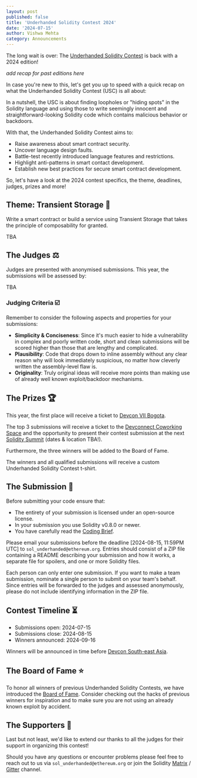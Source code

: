 ```yaml
---
layout: post
published: false
title: 'Underhanded Solidity Contest 2024'
date: '2024-07-15'
author: Vishwa Mehta
category: Announcements
---
```


The long wait is over: The [Underhanded Solidity Contest](https://underhanded.soliditylang.org/) is back with a 2024 edition!

*add recap for past editions here*

In case you're new to this, let's get you up to speed with a quick recap on what the Underhanded Solidity Contest (USC) is all about:

In a nutshell, the USC is about finding loopholes or "hiding spots" in the Solidity language and using those to write seemingly innocent and straightforward-looking Solidity code which contains malicious behavior or backdoors.

With that, the Underhanded Solidity Contest aims to:

- Raise awareness about smart contract security.
- Uncover language design faults.
- Battle-test recently introduced language features and restrictions.
- Highlight anti-patterns in smart contact development.
- Establish new best practices for secure smart contract development.

So, let's have a look at the 2024 contest specifics, the theme, deadlines, judges, prizes and more!

## Theme: Transient Storage 💾

Write a smart contract or build a service using Transient Storage that takes the principle of composability for granted.

TBA

## The Judges ⚖️

Judges are presented with anonymised submissions. This year, the submissions will be assessed by:

TBA

### Judging Criteria ☑️

Remember to consider the following aspects and properties for your submissions:

- **Simplicity & Conciseness**: Since it's much easier to hide a vulnerability in complex and poorly written code, short and clean submissions will be scored higher than those that are lengthy and complicated.
- **Plausibility**: Code that drops down to inline assembly without any clear reason why will look immediately suspicious, no matter how cleverly written the assembly-level flaw is.
- **Originality**: Truly original ideas will receive more points than making use of already well known exploit/backdoor mechanisms.

## The Prizes 🏆

This year, the first place will receive a ticket to [Devcon VII Bogota](https://devcon.org/).

The top 3 submissions will receive a ticket to the [Devconnect Coworking Space](https://devconnect.org/) and the opportunity to present their contest submission at the next [Solidity Summit](https://summit.soliditylang.org/) (dates & location TBA!).

Furthermore, the three winners will be added to the Board of Fame.

The winners and all qualified submissions will receive a custom Underhanded Solidity Contest t-shirt.

## The Submission 📨

Before submitting your code ensure that:

- The entirety of your submission is licensed under an open-source license.
- In your submission you use Solidity v0.8.0 or newer.
- You have carefully read the [Coding Brief](https://underhanded.soliditylang.org/#coding-brief).

Please email your submissions before the deadline [2024-08-15, 11:59PM UTC] to `sol_underhanded@ethereum.org`. Entries should consist of a ZIP file containing a README describing your submission and how it works, a separate file for spoilers, and one or more Solidity files.

Each person can only enter one submission. If you want to make a team submission, nominate a single person to submit on your team's behalf. Since entries will be forwarded to the judges and assessed anonymously, please do not include identifying information in the ZIP file.

## Contest Timeline ⏳

- Submissions open: 2024-07-15
- Submissions close: 2024-08-15
- Winners announced: 2024-09-16

Winners will be announced in time before [Devcon South-east Asia](https://devcon.org/en/).

## The Board of Fame ⭐

To honor all winners of previous Underhanded Solidity Contests, we have introduced the [Board of Fame](https://underhanded.soliditylang.org/#board-of-fame). Consider checking out the hacks of previous winners for inspiration and to make sure you are not using an already known exploit by accident.

## The Supporters 💖

Last but not least, we'd like to extend our thanks to all the judges for their support in organizing this contest!

Should you have any questions or encounter problems please feel free to reach out to us via `sol_underhanded@ethereum.org` or join the Solidity [Matrix](https://matrix.to/#/#ethereum_solidity:gitter.im) / [Gitter](https://gitter.im/ethereum/solidity) channel.
